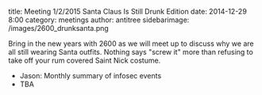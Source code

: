 title: Meeting 1/2/2015 Santa Claus Is Still Drunk Edition
date: 2014-12-29 8:00 
category: meetings
author: antitree
sidebarimage: /images/2600_drunksanta.png

Bring in the new years with 2600 as we will meet up to discuss
why we are all still wearing Santa outfits. Nothing says 
"screw it" more than refusing to take off your rum covered 
Saint Nick costume. 

* Jason: Monthly summary of infosec events
* TBA


